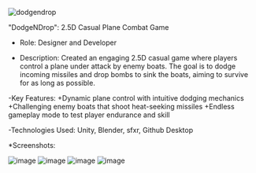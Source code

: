 
![dodgendrop](https://github.com/user-attachments/assets/c211a93c-9ec8-4400-aa00-475283c43d99)


"DodgeNDrop": 2.5D Casual Plane Combat Game

- Role: Designer and Developer

- Description: Created an engaging 2.5D casual game where players control a plane under attack by enemy boats.
 The goal is to dodge incoming missiles and drop bombs to sink the boats, aiming to survive for as long as possible.

-Key Features:
+Dynamic plane control with intuitive dodging mechanics
+Challenging enemy boats that shoot heat-seeking missiles
+Endless gameplay mode to test player endurance and skill

-Technologies Used: Unity, Blender, sfxr, Github Desktop

*Screenshots:

![image](https://github.com/user-attachments/assets/089b5cf0-7aa6-4a95-869b-40dd1ef5d2dd)
![image](https://github.com/user-attachments/assets/7c0a3829-28cf-428f-b0f0-b0aa2d343673)
![image](https://github.com/user-attachments/assets/4416d69a-011d-468a-8415-d2c3482acb21)
![image](https://github.com/user-attachments/assets/3862d1c0-68ee-4939-8095-d6b9a596c35e)

